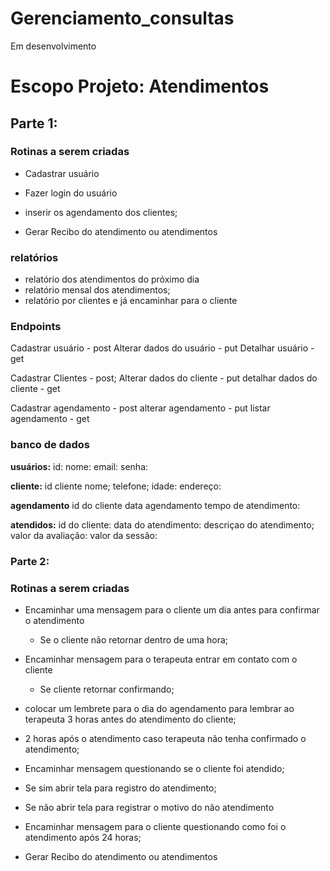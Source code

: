 # Gerenciamento_consultas
Em desenvolvimento


# Escopo Projeto: Atendimentos

## Parte 1:
### Rotinas a serem criadas

- Cadastrar usuário

- Fazer login do usuário

- inserir  os agendamento dos clientes;

- Gerar Recibo do atendimento ou atendimentos

### relatórios
- relatório dos atendimentos do próximo dia
- relatório mensal dos atendimentos;
- relatório por clientes e já encaminhar para o cliente


### Endpoints
Cadastrar usuário - post
Alterar dados do usuário - put
Detalhar usuário - get

Cadastrar Clientes - post;
Alterar dados do cliente - put
detalhar dados do cliente - get

Cadastrar agendamento - post
alterar agendamento - put
listar agendamento - get


### banco de dados
**usuários:**
id:
nome:
email:
senha:

**cliente:**
id cliente
nome;
telefone;
idade:
endereço:

**agendamento**
id do cliente
data agendamento
tempo de atendimento: 


**atendidos:**
id do cliente:
data do atendimento:
descriçao do atendimento;
valor da avaliação:
valor da sessão:

 
###  Parte 2:
 
### Rotinas a serem criadas

- Encaminhar uma mensagem para o cliente um dia antes para confirmar o atendimento
  - Se o cliente não retornar dentro de uma hora;
- Encaminhar mensagem para o terapeuta entrar em contato com o cliente
  - Se cliente retornar confirmando;
- colocar um lembrete para o dia do agendamento para lembrar ao terapeuta 3 horas antes do atendimento do cliente;
- 2 horas após o atendimento caso terapeuta não tenha confirmado o atendimento;
- Encaminhar mensagem questionando se o cliente foi atendido;
- Se sim abrir tela para registro do atendimento;
- Se não abrir tela para registrar o motivo do não atendimento
- Encaminhar mensagem para o cliente  questionando como foi o atendimento após 24 horas;

- Gerar Recibo do atendimento ou atendimentos